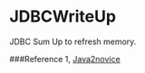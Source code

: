 # JDBCWriteUp

JDBC Sum Up to refresh memory. 

###Reference
1, [Java2novice](http://www.java2novice.com/jdbc/)
